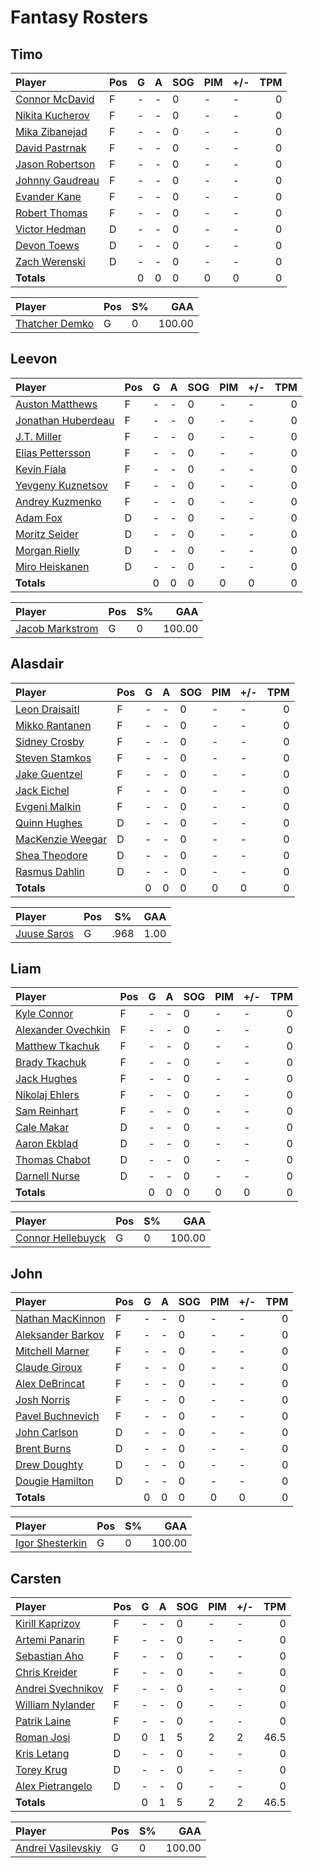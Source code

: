 # Fantasy Rosters
## Timo
| Player | Pos | G | A | SOG | PIM | +/- | TPM |
| :----- | --- | - | - | --- | --- | --- | --: |
| [Connor McDavid](https://www.eliteprospects.com/player/183442/connor-mcdavid) | F | - | - | 0 | - | - | 0 |
| [Nikita Kucherov](https://www.eliteprospects.com/player/77237/nikita-kucherov) | F | - | - | 0 | - | - | 0 |
| [Mika Zibanejad](https://www.eliteprospects.com/player/23856/mika-zibanejad) | F | - | - | 0 | - | - | 0 |
| [David Pastrnak](https://www.eliteprospects.com/player/130383/david-pastrnak) | F | - | - | 0 | - | - | 0 |
| [Jason Robertson](https://www.eliteprospects.com/player/201455/jason-robertson) | F | - | - | 0 | - | - | 0 |
| [Johnny Gaudreau](https://www.eliteprospects.com/player/88391/johnny-gaudreau) | F | - | - | 0 | - | - | 0 |
| [Evander Kane](https://www.eliteprospects.com/player/14657/evander-kane) | F | - | - | 0 | - | - | 0 |
| [Robert Thomas](https://www.eliteprospects.com/player/201681/robert-thomas) | F | - | - | 0 | - | - | 0 |
| [Victor Hedman](https://www.eliteprospects.com/player/6007/victor-hedman) | D | - | - | 0 | - | - | 0 |
| [Devon Toews](https://www.eliteprospects.com/player/59575/devon-toews) | D | - | - | 0 | - | - | 0 |
| [Zach Werenski](https://www.eliteprospects.com/player/186311/zach-werenski) | D | - | - | 0 | - | - | 0 |
| **Totals** | | 0 | 0 | 0 | 0 | 0 | 0 |

| Player | Pos | S% | GAA |
| :----- | --- | -- | --: |
| [Thatcher Demko](https://www.eliteprospects.com/player/155248/thatcher-demko) | G | 0 | 100.00 |
## Leevon
| Player | Pos | G | A | SOG | PIM | +/- | TPM |
| :----- | --- | - | - | --- | --- | --- | --: |
| [Auston Matthews](https://www.eliteprospects.com/player/199898/auston-matthews) | F | - | - | 0 | - | - | 0 |
| [Jonathan Huberdeau](https://www.eliteprospects.com/player/45261/jonathan-huberdeau) | F | - | - | 0 | - | - | 0 |
| [J.T. Miller](https://www.eliteprospects.com/player/38624/j.t.-miller) | F | - | - | 0 | - | - | 0 |
| [Elias Pettersson](https://www.eliteprospects.com/player/266336/elias-pettersson) | F | - | - | 0 | - | - | 0 |
| [Kevin Fiala](https://www.eliteprospects.com/player/87971/kevin-fiala) | F | - | - | 0 | - | - | 0 |
| [Yevgeny Kuznetsov](https://www.eliteprospects.com/player/34777/yevgeni-kuznetsov) | F | - | - | 0 | - | - | 0 |
| [Andrey Kuzmenko](https://www.eliteprospects.com/player/211807/andrey-kuzmenko) | F | - | - | 0 | - | - | 0 |
| [Adam Fox](https://www.eliteprospects.com/player/248380/adam-fox) | D | - | - | 0 | - | - | 0 |
| [Moritz Seider](https://www.eliteprospects.com/player/258987/moritz-seider) | D | - | - | 0 | - | - | 0 |
| [Morgan Rielly](https://www.eliteprospects.com/player/41184/morgan-rielly) | D | - | - | 0 | - | - | 0 |
| [Miro Heiskanen](https://www.eliteprospects.com/player/250075/miro-heiskanen) | D | - | - | 0 | - | - | 0 |
| **Totals** | | 0 | 0 | 0 | 0 | 0 | 0 |

| Player | Pos | S% | GAA |
| :----- | --- | -- | --: |
| [Jacob Markstrom](https://www.eliteprospects.com/player/9787/jacob-markstrom) | G | 0 | 100.00 |
## Alasdair
| Player | Pos | G | A | SOG | PIM | +/- | TPM |
| :----- | --- | - | - | --- | --- | --- | --: |
| [Leon Draisaitl](https://www.eliteprospects.com/player/71913/leon-draisaitl) | F | - | - | 0 | - | - | 0 |
| [Mikko Rantanen](https://www.eliteprospects.com/player/91186/mikko-rantanen) | F | - | - | 0 | - | - | 0 |
| [Sidney Crosby](https://www.eliteprospects.com/player/6146/sidney-crosby) | F | - | - | 0 | - | - | 0 |
| [Steven Stamkos](https://www.eliteprospects.com/player/11113/steven-stamkos) | F | - | - | 0 | - | - | 0 |
| [Jake Guentzel](https://www.eliteprospects.com/player/199870/jake-guentzel) | F | - | - | 0 | - | - | 0 |
| [Jack Eichel](https://www.eliteprospects.com/player/191959/jack-eichel) | F | - | - | 0 | - | - | 0 |
| [Evgeni Malkin](https://www.eliteprospects.com/player/4231/yevgeni-malkin) | F | - | - | 0 | - | - | 0 |
| [Quinn Hughes](https://www.eliteprospects.com/player/201671/quinn-hughes) | D | - | - | 0 | - | - | 0 |
| [MacKenzie Weegar](https://www.eliteprospects.com/player/97908/mackenzie-weegar) | D | - | - | 0 | - | - | 0 |
| [Shea Theodore](https://www.eliteprospects.com/player/101581/shea-theodore) | D | - | - | 0 | - | - | 0 |
| [Rasmus Dahlin](https://www.eliteprospects.com/player/310545/rasmus-dahlin) | D | - | - | 0 | - | - | 0 |
| **Totals** | | 0 | 0 | 0 | 0 | 0 | 0 |

| Player | Pos | S% | GAA |
| :----- | --- | -- | --: |
| [Juuse Saros](https://www.eliteprospects.com/player/50744/juuse-saros) | G | .968 | 1.00 |
## Liam
| Player | Pos | G | A | SOG | PIM | +/- | TPM |
| :----- | --- | - | - | --- | --- | --- | --: |
| [Kyle Connor](https://www.eliteprospects.com/player/177671/kyle-connor) | F | - | - | 0 | - | - | 0 |
| [Alexander Ovechkin](https://www.eliteprospects.com/player/4230/alexander-ovechkin) | F | - | - | 0 | - | - | 0 |
| [Matthew Tkachuk](https://www.eliteprospects.com/player/233030/matthew-tkachuk) | F | - | - | 0 | - | - | 0 |
| [Brady Tkachuk](https://www.eliteprospects.com/player/201473/brady-tkachuk) | F | - | - | 0 | - | - | 0 |
| [Jack Hughes](https://www.eliteprospects.com/player/305432/jack-hughes) | F | - | - | 0 | - | - | 0 |
| [Nikolaj Ehlers](https://www.eliteprospects.com/player/66581/nikolaj-ehlers) | F | - | - | 0 | - | - | 0 |
| [Sam Reinhart](https://www.eliteprospects.com/player/95032/sam-reinhart) | F | - | - | 0 | - | - | 0 |
| [Cale Makar](https://www.eliteprospects.com/player/199655/cale-makar) | D | - | - | 0 | - | - | 0 |
| [Aaron Ekblad](https://www.eliteprospects.com/player/49042/aaron-ekblad) | D | - | - | 0 | - | - | 0 |
| [Thomas Chabot](https://www.eliteprospects.com/player/213607/thomas-chabot) | D | - | - | 0 | - | - | 0 |
| [Darnell Nurse](https://www.eliteprospects.com/player/97352/darnell-nurse) | D | - | - | 0 | - | - | 0 |
| **Totals** | | 0 | 0 | 0 | 0 | 0 | 0 |

| Player | Pos | S% | GAA |
| :----- | --- | -- | --: |
| [Connor Hellebuyck](https://www.eliteprospects.com/player/142796/connor-hellebuyck) | G | 0 | 100.00 |
## John
| Player | Pos | G | A | SOG | PIM | +/- | TPM |
| :----- | --- | - | - | --- | --- | --- | --: |
| [Nathan MacKinnon](https://www.eliteprospects.com/player/99204/nathan-mackinnon) | F | - | - | 0 | - | - | 0 |
| [Aleksander Barkov](https://www.eliteprospects.com/player/50044/aleksander-barkov) | F | - | - | 0 | - | - | 0 |
| [Mitchell Marner](https://www.eliteprospects.com/player/223194/mitchell-marner) | F | - | - | 0 | - | - | 0 |
| [Claude Giroux](https://www.eliteprospects.com/player/10437/claude-giroux) | F | - | - | 0 | - | - | 0 |
| [Alex DeBrincat](https://www.eliteprospects.com/player/231275/alex-debrincat) | F | - | - | 0 | - | - | 0 |
| [Josh Norris](https://www.eliteprospects.com/player/273954/josh-norris) | F | - | - | 0 | - | - | 0 |
| [Pavel Buchnevich](https://www.eliteprospects.com/player/158906/pavel-buchnevich) | F | - | - | 0 | - | - | 0 |
| [John Carlson](https://www.eliteprospects.com/player/18590/john-carlson) | D | - | - | 0 | - | - | 0 |
| [Brent Burns](https://www.eliteprospects.com/player/9103/brent-burns) | D | - | - | 0 | - | - | 0 |
| [Drew Doughty](https://www.eliteprospects.com/player/10430/drew-doughty) | D | - | - | 0 | - | - | 0 |
| [Dougie Hamilton](https://www.eliteprospects.com/player/45596/dougie-hamilton) | D | - | - | 0 | - | - | 0 |
| **Totals** | | 0 | 0 | 0 | 0 | 0 | 0 |

| Player | Pos | S% | GAA |
| :----- | --- | -- | --: |
| [Igor Shesterkin](https://www.eliteprospects.com/player/195577/igor-shestyorkin) | G | 0 | 100.00 |
## Carsten
| Player | Pos | G | A | SOG | PIM | +/- | TPM |
| :----- | --- | - | - | --- | --- | --- | --: |
| [Kirill Kaprizov](https://www.eliteprospects.com/player/265645/kirill-kaprizov) | F | - | - | 0 | - | - | 0 |
| [Artemi Panarin](https://www.eliteprospects.com/player/24664/artemi-panarin) | F | - | - | 0 | - | - | 0 |
| [Sebastian Aho](https://www.eliteprospects.com/player/152111/sebastian-aho) | F | - | - | 0 | - | - | 0 |
| [Chris Kreider](https://www.eliteprospects.com/player/37998/chris-kreider) | F | - | - | 0 | - | - | 0 |
| [Andrei Svechnikov](https://www.eliteprospects.com/player/328556/andrei-svechnikov) | F | - | - | 0 | - | - | 0 |
| [William Nylander](https://www.eliteprospects.com/player/38703/william-nylander) | F | - | - | 0 | - | - | 0 |
| [Patrik Laine](https://www.eliteprospects.com/player/221667/patrik-laine) | F | - | - | 0 | - | - | 0 |
| [Roman Josi](https://www.eliteprospects.com/player/12668/roman-josi) | D | 0 | 1 | 5 | 2 | 2 | 46.5 |
| [Kris Letang](https://www.eliteprospects.com/player/9189/kris-letang) | D | - | - | 0 | - | - | 0 |
| [Torey Krug](https://www.eliteprospects.com/player/37747/torey-krug) | D | - | - | 0 | - | - | 0 |
| [Alex Pietrangelo](https://www.eliteprospects.com/player/11317/alex-pietrangelo) | D | - | - | 0 | - | - | 0 |
| **Totals** | | 0 | 1 | 5 | 2 | 2 | 46.5 |

| Player | Pos | S% | GAA |
| :----- | --- | -- | --: |
| [Andrei Vasilevskiy](https://www.eliteprospects.com/player/70424/andrei-vasilevsky) | G | 0 | 100.00 |
